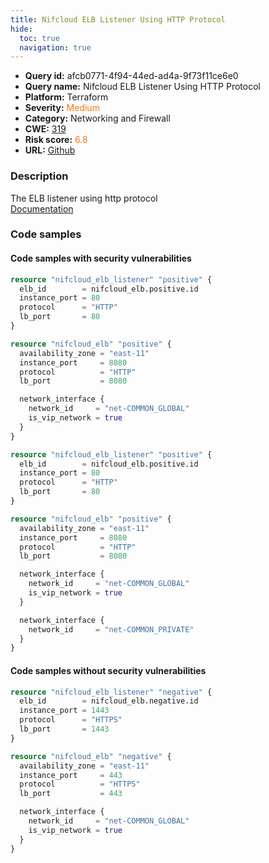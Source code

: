 ```yaml
---
title: Nifcloud ELB Listener Using HTTP Protocol
hide:
  toc: true
  navigation: true
---
```


<style>
  .highlight .hll {
    background-color: #ff171742;
  }
  .md-content {
    max-width: 1100px;
    margin: 0 auto;
  }
</style>

-   **Query id:** afcb0771-4f94-44ed-ad4a-9f73f11ce6e0
-   **Query name:** Nifcloud ELB Listener Using HTTP Protocol
-   **Platform:** Terraform
-   **Severity:** <span style="color:#ff7213">Medium</span>
-   **Category:** Networking and Firewall
-   **CWE:** <a href="https://cwe.mitre.org/data/definitions/319.html" onclick="newWindowOpenerSafe(event, 'https://cwe.mitre.org/data/definitions/319.html')">319</a>
-   **Risk score:** <span style="color:#ff7213">6.8</span>
-   **URL:** [Github](https://github.com/Checkmarx/kics/tree/master/assets/queries/terraform/nifcloud/elb_listener_use_http)

### Description
The ELB listener using http protocol<br>
[Documentation](https://registry.terraform.io/providers/nifcloud/nifcloud/latest/docs/resources/elb_listener#protocol)

### Code samples
#### Code samples with security vulnerabilities
```tf title="Positive test num. 1 - tf file" hl_lines="1"
resource "nifcloud_elb_listener" "positive" {
  elb_id        = nifcloud_elb.positive.id
  instance_port = 80
  protocol      = "HTTP"
  lb_port       = 80
}

resource "nifcloud_elb" "positive" {
  availability_zone = "east-11"
  instance_port     = 8080
  protocol          = "HTTP"
  lb_port           = 8080

  network_interface {
    network_id     = "net-COMMON_GLOBAL"
    is_vip_network = true
  }
}

```
```tf title="Positive test num. 2 - tf file" hl_lines="1"
resource "nifcloud_elb_listener" "positive" {
  elb_id        = nifcloud_elb.positive.id
  instance_port = 80
  protocol      = "HTTP"
  lb_port       = 80
}

resource "nifcloud_elb" "positive" {
  availability_zone = "east-11"
  instance_port     = 8080
  protocol          = "HTTP"
  lb_port           = 8080

  network_interface {
    network_id     = "net-COMMON_GLOBAL"
    is_vip_network = true
  }

  network_interface {
    network_id     = "net-COMMON_PRIVATE"
  }
}

```


#### Code samples without security vulnerabilities
```tf title="Negative test num. 1 - tf file"
resource "nifcloud_elb_listener" "negative" {
  elb_id        = nifcloud_elb.negative.id
  instance_port = 1443
  protocol      = "HTTPS"
  lb_port       = 1443
}

resource "nifcloud_elb" "negative" {
  availability_zone = "east-11"
  instance_port     = 443
  protocol          = "HTTPS"
  lb_port           = 443

  network_interface {
    network_id     = "net-COMMON_GLOBAL"
    is_vip_network = true
  }
}

```

